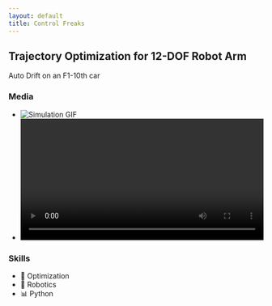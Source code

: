 ```yaml
---
layout: default
title: Control Freaks
---
```


## Trajectory Optimization for 12-DOF Robot Arm

Auto Drift on an F1-10th car
### Media
- ![Simulation GIF](/assets/images/proj1-sim.gif)
- <video width="100%" controls>
  <source src="/assets/videos/proj1.mp4" type="video/mp4">
</video>

### Skills
- 🧠 Optimization
- 🤖 Robotics
- 📊 Python
